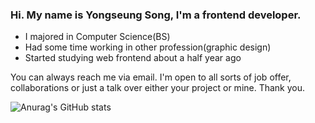 ### Hi. My name is Yongseung Song, I'm a frontend developer.

- I majored in Computer Science(BS)
- Had some time working in other profession(graphic design)
- Started studying web frontend about a half year ago

You can always reach me via email. I'm open to all sorts of job offer, collaborations or just a talk over either your project or mine. Thank you.

<!--
**yongseung-song/yongseung-song** is a ✨ _special_ ✨ repository because its `README.md` (this file) appears on your GitHub profile.

Here are some ideas to get you started:

- 🔭 I’m currently working on ...
- 🌱 I’m currently learning ...
- 👯 I’m looking to collaborate on ...
- 🤔 I’m looking for help with ...
- 💬 Ask me about ...
- 📫 How to reach me: ...
- 😄 Pronouns: ...
- ⚡ Fun fact: ...
-->



![Anurag's GitHub stats](https://github-readme-stats.vercel.app/api?username=yongseung-song&show_icons=true&theme=radical)
